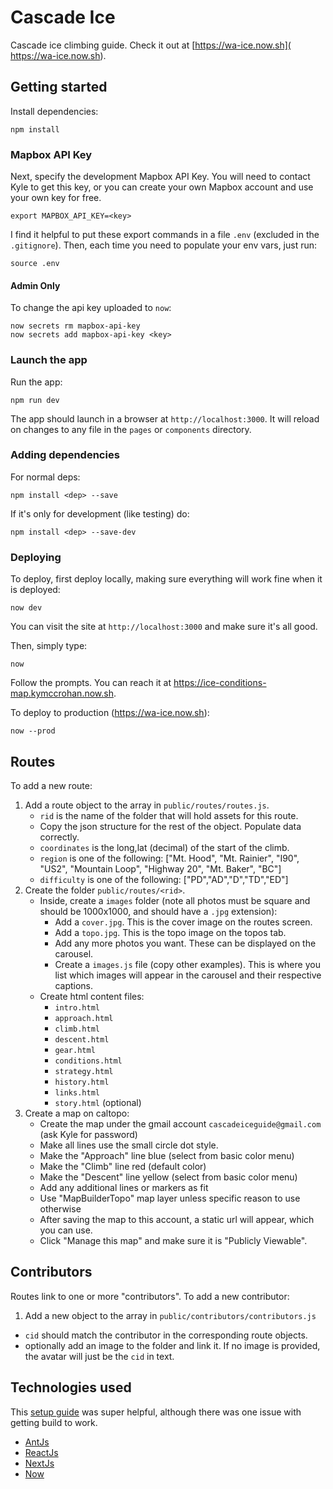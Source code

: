 # Cascade Ice
Cascade ice climbing guide.
Check it out at [https://wa-ice.now.sh]( https://wa-ice.now.sh).

## Getting started
Install dependencies:
```.env
npm install
```
### Mapbox API Key
Next, specify the development Mapbox API Key. You will need to contact
Kyle to get this key, or you can create your own Mapbox account and use your own key for free.
```.env
export MAPBOX_API_KEY=<key>
```
I find it helpful to put these export commands in a file `.env` (excluded in the `.gitignore`).
Then, each time you need to populate your env vars, just run:
```.env
source .env
```

#### Admin Only
To change the api key uploaded to `now`:
```.env
now secrets rm mapbox-api-key
now secrets add mapbox-api-key <key>
```

### Launch the app

Run the app:
```.env
npm run dev
```
The app should launch in a browser at `http://localhost:3000`. 
It will reload on changes to any file in the `pages` or `components` directory.

### Adding dependencies
For normal deps:
```.env
npm install <dep> --save
```
If it's only for development (like testing) do:
```.env
npm install <dep> --save-dev
```

### Deploying
To deploy, first deploy locally, making sure everything will work fine when it is deployed:
```.env
now dev
```
You can visit the site at `http://localhost:3000` and make sure it's all good.

Then, simply type:
```.env
now
```
Follow the prompts. You can reach it at https://ice-conditions-map.kymccrohan.now.sh.

To deploy to production (https://wa-ice.now.sh):
```.env
now --prod
```

## Routes
To add a new route:
1. Add a route object to the array in `public/routes/routes.js`.
    - `rid` is the name of the folder that will hold assets for this route.
    - Copy the json structure for the rest of the object. Populate data correctly.
    - `coordinates` is the long,lat (decimal) of the start of the climb.
    - `region` is one of the following: ["Mt. Hood", "Mt. Rainier", "I90", "US2", "Mountain Loop", "Highway 20", "Mt. Baker", "BC"]
    - `difficulty` is one of the following: ["PD","AD","D","TD","ED"]
2. Create the folder  `public/routes/<rid>`.
    - Inside, create a `images` folder (note all photos must be square and should be 1000x1000, and should have a `.jpg` extension):
        - Add a `cover.jpg`. This is the cover image on the routes screen.
        - Add a `topo.jpg`. This is the topo image on the topos tab.
        - Add any more photos you want. These can be displayed on the carousel.
        - Create a `images.js` file (copy other examples). This is where you list
        which images will appear in the carousel and their respective captions.
    - Create html content files:
        - `intro.html`
        - `approach.html`
        - `climb.html`
        - `descent.html`
        - `gear.html`
        - `conditions.html`
        - `strategy.html`
        - `history.html`
        - `links.html`
        - `story.html` (optional)
3. Create a map on caltopo:
    - Create the map under the gmail account `cascadeiceguide@gmail.com` (ask Kyle for password)
    - Make all lines use the small circle dot style.
    - Make the "Approach" line blue (select from basic color menu)
    - Make the "Climb" line red (default color)
    - Make the "Descent" line yellow (select from basic color menu)
    - Add any additional lines or markers as fit
    - Use "MapBuilderTopo" map layer unless specific reason to use otherwise
    - After saving the map to this account, a static url will appear, which you can use.
    - Click "Manage this map" and make sure it is "Publicly Viewable".
        
## Contributors
Routes link to one or more "contributors". To add a new contributor:
1. Add a new object to the array in `public/contributors/contributors.js`
- `cid` should match the contributor in the corresponding route objects.
- optionally add an image to the folder and link it. If no image is provided, the avatar
will just be the `cid` in text.

## Technologies used
This [setup guide](https://levelup.gitconnected.com/lets-create-a-project-with-nextjs-antd-and-deploy-with-now-sh-e38772348312) 
was super helpful, although there was one issue with getting build to work.
- [AntJs](https://ant.design/)
- [ReactJs](https://reactjs.org/)
- [NextJs](https://nextjs.org/)
- [Now](https://zeit.co/home)